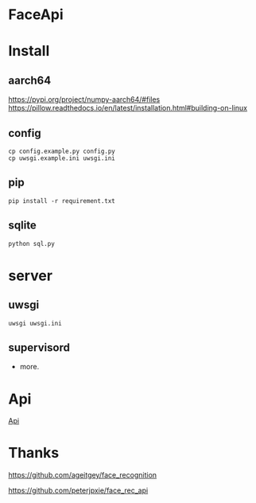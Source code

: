 # FaceApi

# Install

## aarch64

<https://pypi.org/project/numpy-aarch64/#files>
<https://pillow.readthedocs.io/en/latest/installation.html#building-on-linux>

## config

```
cp config.example.py config.py
cp uwsgi.example.ini uwsgi.ini
```

## pip

```
pip install -r requirement.txt
```

## sqlite

```bash
python sql.py
```

# server

## uwsgi

```
uwsgi uwsgi.ini
```

## supervisord

- more.


# Api

[Api](./API.md)

# Thanks

<https://github.com/ageitgey/face_recognition>

<https://github.com/peterjpxie/face_rec_api>
